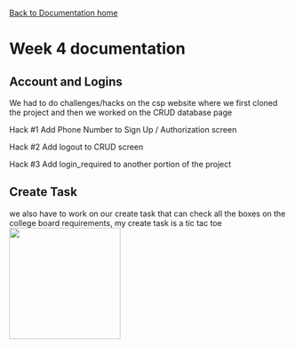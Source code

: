 [Back to Documentation home](../DOPHOME)

# Week 4 documentation


## Account and Logins
We had to do challenges/hacks on the csp website where we first cloned the project and then we worked on the CRUD database page

Hack #1 Add Phone Number to Sign Up / Authorization screen

Hack #2 Add logout to CRUD screen

Hack #3 Add login_required to another portion of the project

## Create Task
we also have to work on our create task that can check all the boxes on the college board requirements, my create task is a tic tac toe
<img src="https://user-images.githubusercontent.com/89225478/164327948-50ed3ca3-afa2-4cf5-b8a8-bd0056acacb4.png" width="200" height="200">
